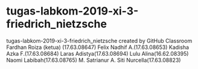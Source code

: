 # tugas-labkom-2019-xi-3-friedrich_nietzsche
tugas-labkom-2019-xi-3-friedrich_nietzsche created by GitHub Classroom
Fardhan Roiza (ketua) (17.63.08647)
Felix Nadhif A.(17.63.08653)
Kadisha Azka F.(17.63.08684)
Laras Adistya(17.63.08694)
Lulu Alina(16.62.08395)
Naomi Labibah(17.63.08765)
M. Satrianur A.
Siti Nurcella(17.63.08823)
